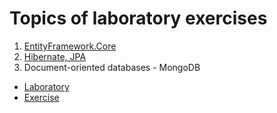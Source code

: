 # Topics of laboratory exercises

1. [EntityFramework.Core](https://github.com/igordzierwa/database-frameworks-labs/blob/main/entity_framework/report.pdf)
2. [Hibernate, JPA](https://github.com/igordzierwa/database-frameworks-labs/blob/main/hibernate/report.pdf)
3. Document-oriented databases - MongoDB

- [Laboratory](https://github.com/igordzierwa/database-frameworks-labs/blob/main/mongo_db/Laboratory/report.pdf)
- [Exercise](https://github.com/igordzierwa/database-frameworks-labs/blob/main/mongo_db/Exercise/report.pdf)
